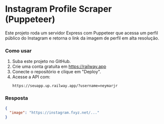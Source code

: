 # Instagram Profile Scraper (Puppeteer)

Este projeto roda um servidor Express com Puppeteer que acessa um perfil público do Instagram e retorna o link da imagem de perfil em alta resolução.

### Como usar

1. Suba este projeto no GitHub.
2. Crie uma conta gratuita em https://railway.app
3. Conecte o repositório e clique em "Deploy".
4. Acesse a API com:
   ```
   https://seuapp.up.railway.app/?username=neymarjr
   ```

### Resposta

```json
{
  "image": "https://instagram.fxyz.net/..."
}
```